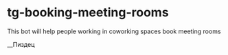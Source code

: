 # tg-booking-meeting-rooms
This bot will help people working in coworking spaces book meeting rooms

__Пиздец
